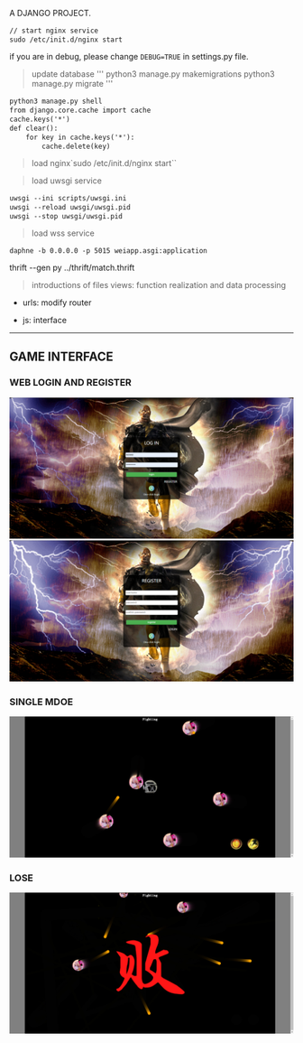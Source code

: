 A DJANGO PROJECT.
```shell
// start nginx service
sudo /etc/init.d/nginx start
```

if you are in debug, please change `DEBUG=TRUE` in settings.py file.

> update database
'''
python3 manage.py makemigrations
python3 manage.py migrate
'''

```
python3 manage.py shell
from django.core.cache import cache
cache.keys('*')
def clear():
    for key in cache.keys('*'):
        cache.delete(key)
```

> load nginx`sudo /etc/init.d/nginx start``

> load uwsgi service
```
uwsgi --ini scripts/uwsgi.ini
uwsgi --reload uwsgi/uwsgi.pid
uwsgi --stop uwsgi/uwsgi.pid
```

> load wss service
```
daphne -b 0.0.0.0 -p 5015 weiapp.asgi:application
```

thrift --gen py ../thrift/match.thrift

> introductions of files
views: function realization and data processing

- urls: modify router

- js: interface

---

## GAME INTERFACE
### WEB LOGIN AND REGISTER
![WEB_LOGIN](./game/static/image/README/web_login.png)
![WEB_REISTER](./game/static/image/README/web_register.png)
### SINGLE MDOE
![SINGLE_MODE](./game/static/image/README/single_mode.png)
### LOSE
![SINGLE_MODE](./game/static/image/README/lose.png)